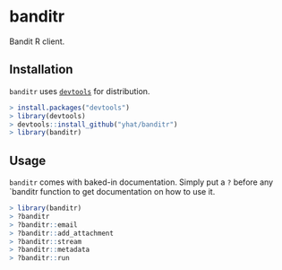 # banditr
Bandit R client.

## Installation
`banditr` uses [`devtools`](https://cran.r-project.org/web/packages/devtools/index.html) for distribution.
```R
> install.packages("devtools")
> library(devtools)
> devtools::install_github("yhat/banditr")
> library(banditr)
```

## Usage
`banditr` comes with baked-in documentation. Simply put a `?` before any 
`banditr function to get documentation on how to use it.

```R
> library(banditr)
> ?banditr
> ?banditr::email
> ?banditr::add_attachment
> ?banditr::stream
> ?banditr::metadata
> ?banditr::run
```

